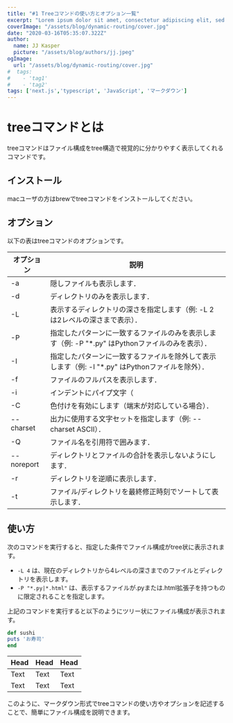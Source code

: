 ```yaml
---
title: "#1 Treeコマンドの使い方とオプション一覧"
excerpt: "Lorem ipsum dolor sit amet, consectetur adipiscing elit, sed do eiusmod tempor incididunt ut labore et dolore magna aliqua. Praesent elementum facilisis leo vel fringilla est ullamcorper eget. At imperdiet dui accumsan sit amet nulla facilities morbi tempus."
coverImage: "/assets/blog/dynamic-routing/cover.jpg"
date: "2020-03-16T05:35:07.322Z"
author:
  name: JJ Kasper
  picture: "/assets/blog/authors/jj.jpeg"
ogImage:
  url: "/assets/blog/dynamic-routing/cover.jpg"
#  tags: 
#    - 'tag1'
#    - 'tag2'
tags: ['next.js','typescript', 'JavaScript', 'マークダウン']
---
```


# treeコマンドとは

treeコマンドはファイル構成をtree構造で視覚的に分かりやすく表示してくれるコマンドです。

## インストール

macユーザの方はbrewでtreeコマンドをインストールしてください。


## オプション

以下の表はtreeコマンドのオプションです。

| オプション | 説明 |
|------------|------|
| -a         | 隠しファイルも表示します． |
| -d         | ディレクトリのみを表示します． |
| -L         | 表示するディレクトリの深さを指定します（例: -L 2 は2レベルの深さまで表示）． |
| -P         | 指定したパターンに一致するファイルのみを表示します（例: -P "*.py" はPythonファイルのみを表示）． |
| -I         | 指定したパターンに一致するファイルを除外して表示します（例: -I "*.py" はPythonファイルを除外）． |
| -f         | ファイルのフルパスを表示します． |
| -i         | インデントにパイプ文字（|）を使用せず，スペースのみを使用します． |
| -C         | 色付けを有効にします（端末が対応している場合）． |
| --charset  | 出力に使用する文字セットを指定します（例: --charset ASCII）． |
| -Q         | ファイル名を引用符で囲みます． |
| --noreport | ディレクトリとファイルの合計を表示しないようにします． |
| -r         | ディレクトリを逆順に表示します． |
| -t         | ファイル/ディレクトリを最終修正時刻でソートして表示します． |

## 使い方

次のコマンドを実行すると、指定した条件でファイル構成がtree状に表示されます。


- `-L 4` は、現在のディレクトリから4レベルの深さまでのファイルとディレクトリを表示します。
- `-P "*.py|*.html"` は、表示するファイルが.pyまたは.html拡張子を持つものに限定されることを指定します。

上記のコマンドを実行すると以下のようにツリー状にファイル構成が表示されます。

```ruby:sushi.rb
def sushi
puts 'お寿司'
end
```

| Head | Head | Head |
| ---- | ---- | ---- |
| Text | Text | Text |
| Text | Text | Text |

このように、マークダウン形式でtreeコマンドの使い方やオプションを記述することで、簡単にファイル構成を説明できます。
